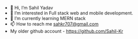 - 👋 Hi, I’m Sahil Yadav
- 👀 I’m interested in Full stack web and mobile development.
- 🌱 I’m currently learning MERN stack
- 📫 How to reach me sahkr707@gmail.com
- My older github account - https://github.com/Sahil-Kr

<!---
SahilKr10/SahilKr10 is a ✨ special ✨ repository because its `README.md` (this file) appears on your GitHub profile.
You can click the Preview link to take a look at your changes.
--->
